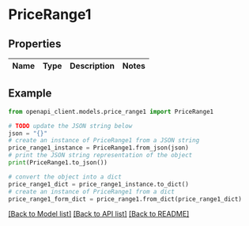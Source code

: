 # PriceRange1


## Properties

Name | Type | Description | Notes
------------ | ------------- | ------------- | -------------

## Example

```python
from openapi_client.models.price_range1 import PriceRange1

# TODO update the JSON string below
json = "{}"
# create an instance of PriceRange1 from a JSON string
price_range1_instance = PriceRange1.from_json(json)
# print the JSON string representation of the object
print(PriceRange1.to_json())

# convert the object into a dict
price_range1_dict = price_range1_instance.to_dict()
# create an instance of PriceRange1 from a dict
price_range1_form_dict = price_range1.from_dict(price_range1_dict)
```
[[Back to Model list]](../README.md#documentation-for-models) [[Back to API list]](../README.md#documentation-for-api-endpoints) [[Back to README]](../README.md)


